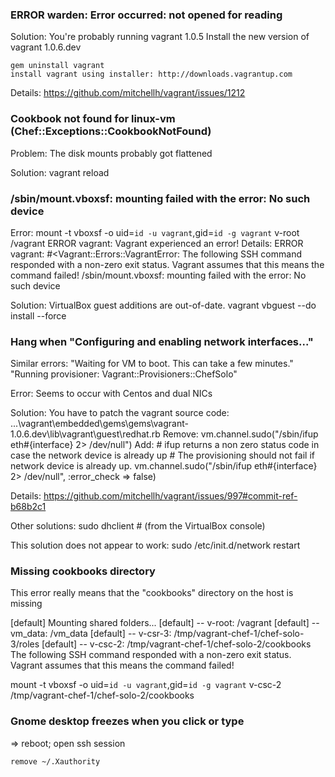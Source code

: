 

### ERROR warden: Error occurred: not opened for reading
  Solution:
    You're probably running vagrant 1.0.5
    Install the new version of vagrant 1.0.6.dev

    gem uninstall vagrant
    install vagrant using installer: http://downloads.vagrantup.com

  Details:
    https://github.com/mitchellh/vagrant/issues/1212


### Cookbook not found for linux-vm (Chef::Exceptions::CookbookNotFound)
  Problem:
    The disk mounts probably got flattened

  Solution:
    vagrant reload


### /sbin/mount.vboxsf: mounting failed with the error: No such device
  Error:
    mount -t vboxsf -o uid=`id -u vagrant`,gid=`id -g vagrant` v-root /vagrant
    ERROR vagrant: Vagrant experienced an error! Details:
    ERROR vagrant: #<Vagrant::Errors::VagrantError: The following SSH command responded with a non-zero exit status.
    Vagrant assumes that this means the command failed!
    /sbin/mount.vboxsf: mounting failed with the error: No such device

  Solution:
    VirtualBox guest additions are out-of-date.
    vagrant vbguest --do install --force

### Hang when "Configuring and enabling network interfaces..."
  Similar errors:
    "Waiting for VM to boot. This can take a few minutes."
    "Running provisioner: Vagrant::Provisioners::ChefSolo"

  Error:
    Seems to occur with Centos and dual NICs

  Solution:
    You have to patch the vagrant source code:
      ...\vagrant\embedded\gems\gems\vagrant-1.0.6.dev\lib\vagrant\guest\redhat.rb
    Remove:
           vm.channel.sudo("/sbin/ifup eth#{interface} 2> /dev/null")
    Add:
           # ifup returns a non zero status code in case the network device is already up
           # The provisioning should not fail if network device is already up.
           vm.channel.sudo("/sbin/ifup eth#{interface} 2> /dev/null", :error_check => false)

  Details:
    https://github.com/mitchellh/vagrant/issues/997#commit-ref-b68b2c1

  Other solutions:
    sudo dhclient     # (from the VirtualBox console)

  This solution does not appear to work:
    sudo /etc/init.d/network restart

### Missing cookbooks directory

  This error really means that the "cookbooks" directory on the host is missing

  [default] Mounting shared folders...
  [default] -- v-root: /vagrant
  [default] -- vm_data: /vm_data
  [default] -- v-csr-3: /tmp/vagrant-chef-1/chef-solo-3/roles
  [default] -- v-csc-2: /tmp/vagrant-chef-1/chef-solo-2/cookbooks
  The following SSH command responded with a non-zero exit status.
  Vagrant assumes that this means the command failed!

  mount -t vboxsf -o uid=`id -u vagrant`,gid=`id -g vagrant` v-csc-2 /tmp/vagrant-chef-1/chef-solo-2/cookbooks


### Gnome desktop freezes when you click or type

  => reboot; open ssh session

    remove ~/.Xauthority
